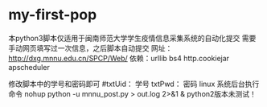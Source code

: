 # my-first-pop

本python3脚本仅适用于闽南师范大学学生疫情信息采集系统的自动化提交
需要手动网页填写过一次信息，之后脚本自动提交
网址：http://dxg.mnnu.edu.cn/SPCP/Web/
依赖：urllib bs4 http.cookiejar apscheduler

修改脚本中的学号和密码即可
#txtUid： 学号   txtPwd： 密码
linux 系统后台执行命令
nohup python -u mnnu_post.py > out.log 2>&1 &
python2版本未测试！

